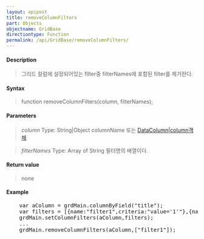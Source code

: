 ```yaml
---
layout: apipost
title: removeColumnFilters
part: Objects
objectname: GridBase
directiontype: Function
permalink: /api/GridBase/removeColumnFilters/
---
```



#### Description

> 그리드 컬럼에 설정되어있는 fllter중 filterNames에 포함된 filter를 제거한다.

#### Syntax

> function removeColumnFilters(column, filterNames);

#### Parameters

> *column*
> Type: String|Object
> columnName 또는 [DataColumn|column객체](/api/GridBase/)

> *filterNames*
> Type: Array of String
> 필터명의 배열이다.

#### Return value

> none

#### Example

<pre class="prettyprint">
    var aColumn = grdMain.columnByField("title");
    var filters = [{name:"filter1",criteria:"value='1'"},{name:"filter2",criteria:"value='2'"}];
    grdMain.setColumnFilters(aColumn,filters);
    ...
    grdMain.removeColumnFilters(aColumn,["filter1"]);
</pre>
